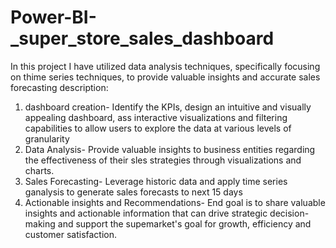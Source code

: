# Power-BI-_super_store_sales_dashboard
In this project I have utilized data analysis techniques, specifically focusing on thime series techniques, to provide valuable insights and accurate sales forecasting
description:
1. dashboard creation- Identify the KPIs, design an intuitive and visually appealing dashboard, ass interactive visualizations and filtering capabilities to allow users to explore the data at various levels of granularity
2. Data Analysis- Provide valuable insights to business entities regarding the effectiveness of their sles strategies through visualizations and charts.
3. Sales Forecasting- Leverage historic data and apply time series ganalysis to generate sales forecasts to next 15 days
4. Actionable insights and Recommendations- End goal is to share valuable insights and actionable information that can drive strategic decision-making and support the supemarket's goal for growth, efficiency and customer satisfaction.

